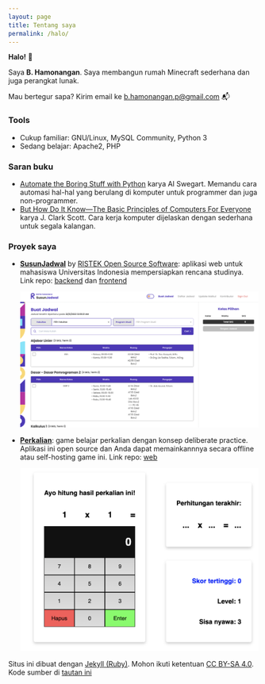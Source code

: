 ```yaml
---
layout: page
title: Tentang saya
permalink: /halo/
---
```

**Halo!** 👋 
 
Saya **B. Hamonangan**. Saya membangun rumah Minecraft sederhana dan juga perangkat lunak.

Mau bertegur sapa? Kirim email ke [b.hamonangan.p@gmail.com](mailto:b.hamonangan.p@gmail.com) 📬

### Tools

- Cukup familiar: GNU/Linux, MySQL Community, Python 3
- Sedang belajar: Apache2, PHP

### Saran buku

- [Automate the Boring Stuff with Python](https://automatetheboringstuff.com/) karya AI Swegart. Memandu cara automasi hal-hal yang berulang di komputer untuk programmer dan juga non-programmer.
- [But How Do It Know—The Basic Principles of Computers For Everyone](https://openlibrary.org/books/OL26675175M/But_How_Do_It_Know) karya J. Clark Scott. Cara kerja komputer dijelaskan dengan sederhana untuk segala kalangan.

### Proyek saya

- **[SusunJadwal](https://susunjadwal.cs.ui.ac.id)** by [RISTEK Open Source Software](https://oss.ristek.cs.ui.ac.id/): aplikasi web untuk mahasiswa Universitas Indonesia mempersiapkan rencana studinya. Link repo: [backend](https://github.com/ristekoss/susunjadwal-backend) dan [frontend](https://github.com/ristekoss/susunjadwal-frontend)

    ![SusunJadwal](/img/about-sunjad.png)

- **[Perkalian](https://perkalian.netlify.app)**: game belajar perkalian dengan konsep deliberate practice. Aplikasi ini open source dan Anda dapat memainkannnya secara offline atau self-hosting game ini. Link repo: [web](https://github.com/hamonangann/perkalian-web)

    ![Perkalian](/img/about-perkalian.png)

Situs ini dibuat dengan [Jekyll (Ruby)](https://jekyllrb.com/). Mohon ikuti ketentuan [CC BY-SA 4.0](https://creativecommons.org/licenses/by-sa/4.0/). Kode sumber di [tautan ini](https://github.com/hamonangann/hamonangann.github.io)
